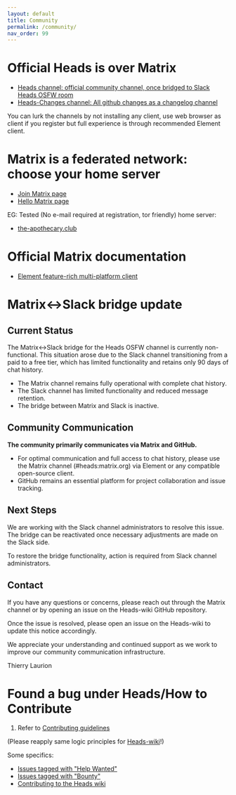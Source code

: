 ```yaml
---
layout: default
title: Community
permalink: /community/
nav_order: 99
---
```


Official Heads is over Matrix
===

* [Heads channel: official community channel, once bridged to Slack Heads OSFW room](https://matrix.to/#/#OSFW-Heads:matrix.org)
* [Heads-Changes channel: All github changes as a changelog channel](https://matrix.to/#/#Heads-verbose:matrix.org)

You can lurk the channels by not installing any client, use web browser as client if you register but full experience is through recommended Element client.

Matrix is a federated network: choose your home server
====
* [Join Matrix page](https://servers.joinmatrix.org/)
* [Hello Matrix page](https://www.hello-matrix.net/public_servers.php)

EG: Tested (No e-mail required at registration, tor friendly) home server: 
* [the-apothecary.club](https://the-apothecary.club/)

Official Matrix documentation
====
* [Element feature-rich multi-platform client](https://element.io/help)

Matrix<->Slack bridge update
====

## Current Status

The Matrix<->Slack bridge for the Heads OSFW channel is currently non-functional. This situation arose due to the Slack channel transitioning from a paid to a free tier, which has limited functionality and retains only 90 days of chat history.

- The Matrix channel remains fully operational with complete chat history.
- The Slack channel has limited functionality and reduced message retention.
- The bridge between Matrix and Slack is inactive.

## Community Communication

**The community primarily communicates via Matrix and GitHub.**

- For optimal communication and full access to chat history, please use the Matrix channel (#heads:matrix.org) via Element or any compatible open-source client.
- GitHub remains an essential platform for project collaboration and issue tracking.

## Next Steps

We are working with the Slack channel administrators to resolve this issue. The bridge can be reactivated once necessary adjustments are made on the Slack side.

To restore the bridge functionality, action is required from Slack channel administrators.

## Contact

If you have any questions or concerns, please reach out through the Matrix channel or by opening an issue on the Heads-wiki GitHub repository.

Once the issue is resolved, please open an issue on the Heads-wiki to update this notice accordingly.

We appreciate your understanding and continued support as we work to improve our community communication infrastructure.

Thierry Laurion


Found a bug under Heads/How to Contribute
===

1. Refer to [Contributing guidelines](https://github.com/linuxboot/heads/blob/master/CONTRIBUTING.md)

(Please reapply same logic principles for [Heads-wiki](https://github.com/linuxboot/heads-wiki/issues/)!)

Some specifics:
* [Issues tagged with "Help Wanted"](https://github.com/osresearch/heads/labels/help%20wanted)
* [Issues tagged with "Bounty"](https://github.com/osresearch/heads/labels/Bounty)
* [Contributing to the Heads wiki](/Contributing-to-Heads-wiki/)
